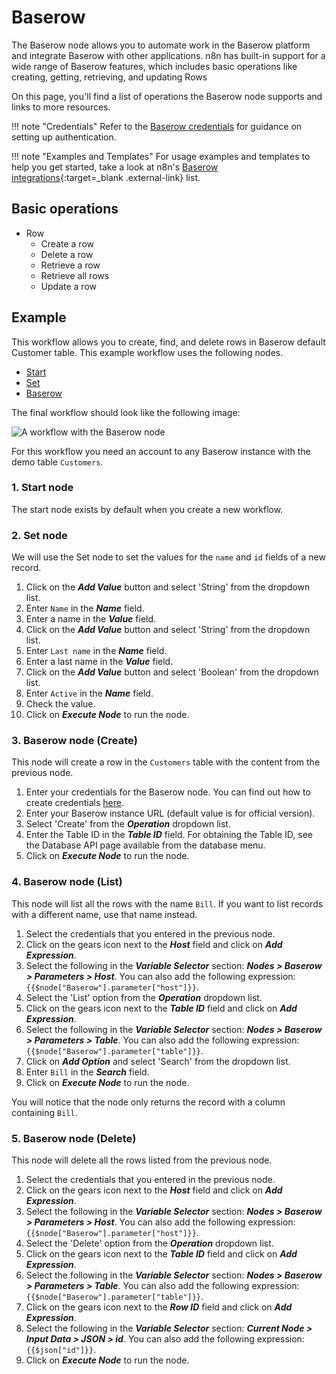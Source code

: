 # Baserow

The Baserow node allows you to automate work in the Baserow platform and integrate Baserow with other applications. n8n has built-in support for a wide range of Baserow features, which includes basic operations like creating, getting, retrieving, and updating Rows

On this page, you'll find a list of operations the Baserow node supports and links to more resources.

!!! note "Credentials"
  Refer to the [Baserow credentials](https://docs.n8n.io/integrations/builtin/credentials/baserow/) for guidance on setting up authentication. 

!!! note "Examples and Templates"
  For usage examples and templates to help you get started, take a look at n8n's [Baserow integrations](https://n8n.io/integrations/baserow/){:target=_blank .external-link} list.


## Basic operations

* Row
    * Create a row
    * Delete a row
    * Retrieve a row
    * Retrieve all rows
    * Update a row

## Example

This workflow allows you to create, find, and delete rows in Baserow default Customer table. This example workflow uses the following nodes.

- [Start](/integrations/builtin/core-nodes/n8n-nodes-base.start/)
- [Set](/integrations/builtin/core-nodes/n8n-nodes-base.set/)
- [Baserow]()

The final workflow should look like the following image:

![A workflow with the Baserow node](/_images/integrations/builtin/app-nodes/baserow/workflow.png)

For this workflow you need an account to any Baserow instance with the demo table `Customers`.

### 1. Start node

The start node exists by default when you create a new workflow.

### 2. Set node

We will use the Set node to set the values for the `name` and `id` fields of a new record.

1. Click on the ***Add Value*** button and select 'String' from the dropdown list.
2. Enter `Name` in the ***Name*** field.
3. Enter a name in the ***Value*** field.
4. Click on the ***Add Value*** button and select 'String' from the dropdown list.
5. Enter `Last name` in the ***Name*** field.
6. Enter a last name in the ***Value*** field.
7. Click on the ***Add Value*** button and select 'Boolean' from the dropdown list.
8. Enter `Active` in the ***Name*** field.
9. Check the value.
10. Click on ***Execute Node*** to run the node.

### 3. Baserow node (Create)

This node will create a row in the `Customers` table with the content from the previous node.

1. Enter your credentials for the Baserow node. You can find out how to create credentials [here](/integrations/builtin/credentials/baserow/).
2. Enter your Baserow instance URL (default value is for official version).
3. Select 'Create' from the ***Operation*** dropdown list.
4. Enter the Table ID in the ***Table ID*** field. For obtaining the Table ID, see the Database API page available from the database menu.
5. Click on ***Execute Node*** to run the node.

### 4. Baserow node (List)

This node will list all the rows with the name `Bill`. If you want to list records with a different name, use that name instead.


1. Select the credentials that you entered in the previous node.
2. Click on the gears icon next to the ***Host*** field and click on ***Add Expression***.
3. Select the following in the ***Variable Selector*** section: ***Nodes > Baserow > Parameters > Host***. You can also add the following expression: `{{$node["Baserow"].parameter["host"]}}`.
4. Select the 'List' option from the ***Operation*** dropdown list.
5. Click on the gears icon next to the ***Table ID*** field and click on ***Add Expression***.
6. Select the following in the ***Variable Selector*** section: ***Nodes > Baserow > Parameters > Table***. You can also add the following expression: `{{$node["Baserow"].parameter["table"]}}`.
1. Click on ***Add Option*** and select 'Search' from the dropdown list.
7.  Enter `Bill` in the ***Search*** field.
8.  Click on ***Execute Node*** to run the node.


You will notice that the node only returns the record with a column containing `Bill`.

### 5. Baserow node (Delete)

This node will delete all the rows listed from the previous node.


1. Select the credentials that you entered in the previous node.
2. Click on the gears icon next to the ***Host*** field and click on ***Add Expression***.
3. Select the following in the ***Variable Selector*** section: ***Nodes > Baserow > Parameters > Host***. You can also add the following expression: `{{$node["Baserow"].parameter["host"]}}`.
4. Select the 'Delete' option from the ***Operation*** dropdown list.
5. Click on the gears icon next to the ***Table ID*** field and click on ***Add Expression***.
6. Select the following in the ***Variable Selector*** section: ***Nodes > Baserow > Parameters > Table***. You can also add the following expression: `{{$node["Baserow"].parameter["table"]}}`.
5. Click on the gears icon next to the ***Row ID*** field and click on ***Add Expression***.
6. Select the following in the ***Variable Selector*** section: ***Current Node > Input Data > JSON > id***. You can also add the following expression: `{{$json["id"]}}`.
7.  Click on ***Execute Node*** to run the node.

